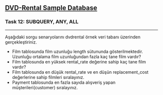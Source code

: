 ## <a href="https://github.com/frknsprnl/Tasks-Projects/blob/master/sql/dvd-rental-sample-database-diagram.png?raw=true"> DVD-Rental Sample Database </a>

### **Task 12:**  SUBQUERY, ANY, ALL 
---

Aşağıdaki sorgu senaryolarını dvdrental örnek veri tabanı üzerinden gerçekleştiriniz.

- Film tablosunda film uzunluğu length sütununda gösterilmektedir. Uzunluğu ortalama film uzunluğundan fazla kaç tane film vardır?
- Film tablosunda en yüksek rental_rate değerine sahip kaç tane film vardır?
- Film tablosunda en düşük rental_rate ve en düşün replacement_cost değerlerine sahip filmleri sıralayınız.
- Payment tablosunda en fazla sayıda alışveriş yapan müşterileri(customer) sıralayınız.
